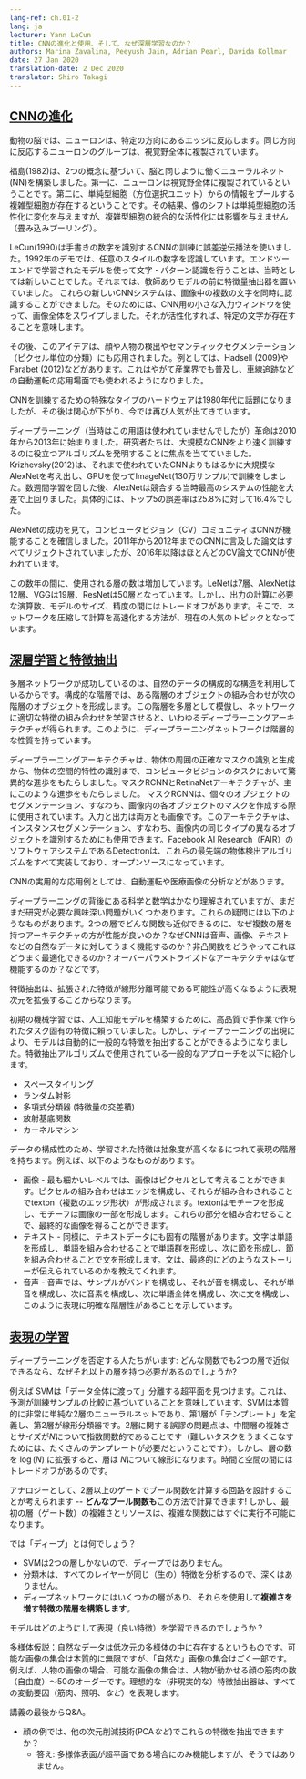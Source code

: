 ```yaml
---
lang-ref: ch.01-2
lang: ja
lecturer: Yann LeCun
title: CNNの進化と使用、そして、なぜ深層学習なのか？
authors: Marina Zavalina, Peeyush Jain, Adrian Pearl, Davida Kollmar
date: 27 Jan 2020
translation-date: 2 Dec 2020
translator: Shiro Takagi
---
```



<!-- ## [Evolution of CNNs](https://www.youtube.com/watch?v=0bMe_vCZo30&t=2965s) -->
## [CNNの進化](https://www.youtube.com/watch?v=0bMe_vCZo30&t=2965s)

<!-- In animal brains, neurons react to edges that are at particular orientations. Groups of neurons that react to the same orientations are replicated over all of the visual field.

Fukushima (1982) built a neural net (NN) that worked the same way as the brain, based on two concepts. First, neurons are replicated across the visual field. Second, there are complex cells that pool the information from simple cells (orientation-selective units). As a result, the shift of the picture will change the activation of simple cells, but will not influence the integrated activation of the complex cell (convolutional pooling).

LeCun (1990) used backprop to train a CNN to recognize handwritten digits. There is a demo from 1992 where the algorithm recognizes the digits of any style. Doing character/pattern recognition using a model that is trained end-to-end was new at that time. Previously, people had used feature extractors with a supervised model on top.

These new CNN systems could recognize multiple characters in the image at the same time. To do it, people used a small input window for a CNN and swiped it over the whole image. If it activated, it meant there was a particular character present.

Later, this idea was applied to faces/people detection and semantic segmentation (pixel-wise classification). Examples include Hadsell (2009) and Farabet (2012). This eventually became popular in industry, used in autonomous driving applications such as lane tracking.

Special types of hardware to train CNN were a hot topic in the 1980s, then the interest dropped, and now it has become popular again.

The deep learning (though the term was not used at that time) revolution started in 2010-2013. Researchers focused on inventing algorithms that could help train large CNNs faster. Krizhevsky (2012) came up with AlexNet, which was a much larger CNN than those used before, and trained it on ImageNet (1.3 million samples) using GPUs. After running for a couple of weeks AlexNet beat the performance of the best competing systems by a large margin -- a 25.8% vs 16.4% top-5 error rate.

After seeing AlexNet's success, the computer vision (CV) community was convinced that CNNs work. While all papers from 2011-2012 that mentioned CNNs had been rejected, since 2016 most accepted CV papers use CNNs.

Over the years, the number of layers used has been increasing: LeNet -- 7, AlexNet -- 12, VGG -- 19, ResNet -- 50. However, there is a trade-off between the number of operations needed to compute the output, the size of the model, and its accuracy. Thus, a popular topic now is how to compress the networks to make the computations faster. -->

動物の脳では、ニューロンは、特定の方向にあるエッジに反応します。同じ方向に反応するニューロンのグループは、視覚野全体に複製されています。

福島(1982)は、2つの概念に基づいて、脳と同じように働くニューラルネット(NN)を構築しました。第一に、ニューロンは視覚野全体に複製されているということです。第二に、単純型細胞（方位選択ユニット）からの情報をプールする複雑型細胞が存在するということです。その結果、像のシフトは単純型細胞の活性化に変化を与えますが、複雑型細胞の統合的な活性化には影響を与えません（畳み込みプーリング）。

LeCun(1990)は手書きの数字を識別するCNNの訓練に誤差逆伝播法を使いました。1992年のデモでは、任意のスタイルの数字を認識しています。エンドツーエンドで学習されたモデルを使って文字・パターン認識を行うことは、当時としては新しいことでした。それまでは、教師ありモデルの前に特徴量抽出器を置いていました。
これらの新しいCNNシステムは、画像中の複数の文字を同時に認識することができました。そのためには、CNN用の小さな入力ウィンドウを使って、画像全体をスワイプしました。それが活性化すれば、特定の文字が存在することを意味します。

その後、このアイデアは、顔や人物の検出やセマンティックセグメンテーション（ピクセル単位の分類）にも応用されました。例としては、Hadsell (2009)やFarabet (2012)などがあります。これはやがて産業界でも普及し、車線追跡などの自動運転の応用場面でも使われるようになりました。

CNNを訓練するための特殊なタイプのハードウェアは1980年代に話題になりましたが、その後は関心が下がり、今では再び人気が出てきています。

ディープラーニング（当時はこの用語は使われていませんでしたが）革命は2010年から2013年に始まりました。研究者たちは、大規模なCNNをより速く訓練するのに役立つアルゴリズムを発明することに焦点を当てていました。Krizhevsky(2012)は、それまで使われていたCNNよりもはるかに大規模なAlexNetを考え出し、GPUを使ってImageNet(130万サンプル)で訓練をしました。数週間学習を回した後、AlexNetは競合する当時最高のシステムの性能を大差で上回りました。具体的には、トップ5の誤差率は25.8%に対して16.4%でした。

AlexNetの成功を見て，コンピュータビジョン（CV）コミュニティはCNNが機能することを確信しました。2011年から2012年までのCNNに言及した論文はすべてリジェクトされていましたが、2016年以降はほとんどのCV論文でCNNが使われています。

この数年の間に、使用される層の数は増加しています。LeNetは7層、AlexNetは12層、VGGは19層、ResNetは50層となっています。しかし、出力の計算に必要な演算数、モデルのサイズ、精度の間にはトレードオフがあります。そこで、ネットワークを圧縮して計算を高速化する方法が、現在の人気のトピックとなっています。


<!-- ## [Deep Learning and Feature Extraction](https://www.youtube.com/watch?v=0bMe_vCZo30&t=3955s) -->

<!-- Multilayer networks are successful because they exploit the compositional structure of natural data. In compositional hierarchy, combinations of objects at one layer in the hierarchy form the objects at the next layer. If we mimic this hierarchy as multiple layers and let the network learn the appropriate combination of features, we get what is called Deep Learning architecture. Thus, Deep Learning networks are hierarchical in nature.

Deep learning architectures have led to an incredible progress in computer vision tasks ranging from identifying and generating accurate masks around the objects to identifying spatial properties of an object. Mask-RCNN and RetinaNet architectures mainly led to this improvement.

Mask RCNNs have found their use in segmenting individual objects, i.e. creating masks for each object in an image. The input and output are both images. The architecture can also be used to do instance segmentation, i.e. identifying different objects of the same type in an image. Detectron, a Facebook AI Research (FAIR) software system, implements all these state-of-the-art object detection algorithms and is open source.

Some of the practical applications of CNNs are powering autonomous driving and analysing medical images.

Although the science and mathematics behind deep learning is fairly understood, there are still some interesting questions that require more research. These questions include: Why do architectures with multiple layers perform better, given that we can approximate any function with two layers? Why do CNNs work well with natural data such as speech, images, and text? How are we able to optimize non-convex functions so well? Why do over-parametrised architectures work?

Feature extraction consists of expanding the representational dimension such that the expanded features are more likely to be linearly separable; data points in higher dimensional space are more likely to be linearly separable due to the increase in the number of possible separating planes.

Earlier machine learning practitioners relied on high quality, hand crafted, and task specific features to build artificial intelligence models, but with the advent of Deep Learning, the models are able to extract the generic features automatically. Some common approaches used in feature extraction algorithms are highlighted below:

- Space tiling
- Random Projections
- Polynomial Classifier (feature cross-products)
- Radial basis functions
- Kernel Machines

Because of the compositional nature of data, learned features have a hierarchy of representations with increasing level of abstractions. For example:

-  Images - At the most granular level, images can be thought of as pixels. Combination of pixels constitute edges which when combined forms textons (multi-edge shapes). Textons form motifs and motifs form parts of the image. By combining these parts together we get the final image.
-  Text - Similarly, there is an inherent hierarchy in textual data. Characters form words, when we combine words together we get word-groups, then clauses, then by combining clauses we get sentences. Sentences finally tell us what story is being conveyed.
-  Speech - In speech, samples compose bands, which compose sounds, which compose phones, then phonemes, then whole words, then sentences, thus showing a clear hierarchy in representation. -->

## [深層学習と特徴抽出](https://www.youtube.com/watch?v=0bMe_vCZo30&t=3955s)

多層ネットワークが成功しているのは、自然のデータの構成的な構造を利用しているからです。構成的な階層では、ある階層のオブジェクトの組み合わせが次の階層のオブジェクトを形成します。この階層を多層として模倣し、ネットワークに適切な特徴の組み合わせを学習させると、いわゆるディープラーニングアーキテクチャが得られます。このように、ディープラーニングネットワークは階層的な性質を持っています。

ディープラーニングアーキテクチャは、物体の周囲の正確なマスクの識別と生成から、物体の空間的特性の識別まで、コンピュータビジョンのタスクにおいて驚異的な進歩をもたらしました。マスクRCNNとRetinaNetアーキテクチャが、主にこのような進歩をもたらしました。
マスクRCNNは、個々のオブジェクトのセグメンテーション、すなわち、画像内の各オブジェクトのマスクを作成する際に使用されています。入力と出力は両方とも画像です。このアーキテクチャは、インスタンスセグメンテーション、すなわち、画像内の同じタイプの異なるオブジェクトを識別するためにも使用できます。Facebook AI Research（FAIR）のソフトウェアシステムであるDetectronは、これらの最先端の物体検出アルゴリズムをすべて実装しており、オープンソースになっています。

CNNの実用的な応用例としては、自動運転や医療画像の分析などがあります。

ディープラーニングの背後にある科学と数学はかなり理解されていますが、まだまだ研究が必要な興味深い問題がいくつかあります。これらの疑問には以下のようなものがあります。2つの層でどんな関数も近似できるのに、なぜ複数の層を持つアーキテクチャの方が性能が良いのか？なぜCNNは音声、画像、テキストなどの自然なデータに対してうまく機能するのか？非凸関数をどうやってこれほどうまく最適化できるのか？オーバーパラメトライズドなアーキテクチャはなぜ機能するのか？などです。

特徴抽出は、拡張された特徴が線形分離可能である可能性が高くなるように表現次元を拡張することからなります。

初期の機械学習では、人工知能モデルを構築するために、高品質で手作業で作られたタスク固有の特徴に頼っていました。しかし、ディープラーニングの出現により、モデルは自動的に一般的な特徴を抽出することができるようになりました。特徴抽出アルゴリズムで使用されている一般的なアプローチを以下に紹介します。

- スペースタイリング
- ランダム射影
- 多項式分類器 (特徴量の交差積)
- 放射基底関数
- カーネルマシン

データの構成性のため、学習された特徴は抽象度が高くなるにつれて表現の階層を持ちます。例えば、以下のようなものがあります。

- 画像 - 最も細かいレベルでは、画像はピクセルとして考えることができます。ピクセルの組み合わせはエッジを構成し、それらが組み合わされることでtexton（複数のエッジ形状）が形成されます。textonはモチーフを形成し、モチーフは画像の一部を形成します。これらの部分を組み合わせることで、最終的な画像を得ることができます。
- テキスト - 同様に、テキストデータにも固有の階層があります。文字は単語を形成し、単語を組み合わせることで単語群を形成し、次に節を形成し、節を組み合わせることで文を形成します。文は、最終的にどのようなストーリーが伝えられているのかを教えてくれます。
- 音声 - 音声では、サンプルがバンドを構成し、それが音を構成し、それが単音を構成し、次に音素を構成し、次に単語全体を構成し、次に文を構成し、このように表現に明確な階層性があることを示しています。

<!-- ## [Learning representations](https://www.youtube.com/watch?v=0bMe_vCZo30&t=4767s)

There are those who dismiss Deep Learning: if we can approximate any function with 2 layers, why have more?

For example: SVMs find a separating hyperplane "in the span of the data", meaning predictions are based on comparisons to training examples. SVMs are essentially a very simplistic 2 layer neural net, where the first layer defines "templates" and the second layer is a linear classifier. The problem with 2 layer fallacy is that the complexity and size of the middle layer is exponential in $N$ (to do well with a difficult task, need LOTS of templates). But if you expand the number of layers to $\log(N)$, the layers become linear in $N$. There is a trade-off between time and space.

An analogy is designing a circuit to compute a boolean function with no more than two layers of gates -- we can compute **any boolean function** this way! But, the complexity and resources of the first layer (number of gates) quickly becomes infeasible for complex functions.

What is "deep"?

- An SVM isn't deep because it only has two layers
- A classification tree isn't deep because every layer analyses the same (raw) features
- A deep network has several layers and uses them to build a **hierarchy of features of increasing complexity**

How can models learn representations (good features)?

Manifold hypothesis: natural data lives in a low-dimensional manifold. Set of possible images is essentially infinite, set of "natural" images is a tiny subset. For example: for an image of a person, the set of possible images is on the order of magnitude of the number of face muscles they can move (degrees of freedom) ~ 50. An ideal (and unrealistic) feature extractor represents all the factors of variation (each of the muscles, lighting, *etc.*).

Q&A from the end of lecture:

- For the face example, could some other dimensionality reduction technique (*i.e.* PCA) extract these features?
  - Answer: would only work if the manifold surface is a hyperplane, which it is not -->

## [表現の学習](https://www.youtube.com/watch?v=0bMe_vCZo30&t=4767s)

ディープラーニングを否定する人たちがいます: どんな関数でも2つの層で近似できるなら、なぜそれ以上の層を持つ必要があるのでしょうか?

例えば SVMは「データ全体に渡って」分離する超平面を見つけます。これは、予測が訓練サンプルの比較に基づいていることを意味しています。SVMは本質的に非常に単純な2層のニューラルネットであり、第1層が「テンプレート」を定義し、第2層が線形分類器です。2層に関する誤謬の問題点は、中間層の複雑さとサイズが$N$について指数関数的であることです（難しいタスクをうまくこなすためには、たくさんのテンプレートが必要だということです）。しかし、層の数を $\log(N)$ に拡張すると、層は $N$について線形になります。時間と空間の間にはトレードオフがあるのです。

アナロジーとして、2層以上のゲートでブール関数を計算する回路を設計することが考えられます -- **どんなブール関数も**この方法で計算できます! しかし、最初の層（ゲート数）の複雑さとリソースは、複雑な関数にはすぐに実行不可能になります。

では「ディープ」とは何でしょう？

- SVMは2つの層しかないので、ディープではありません。
- 分類木は、すべてのレイヤーが同じ（生の）特徴を分析するので、深くはありません。
- ディープネットワークにはいくつかの層があり、それらを使用して**複雑さを増す特徴の階層を構築します**。

モデルはどのようにして表現（良い特徴）を学習できるのでしょうか？

多様体仮説：自然なデータは低次元の多様体の中に存在するというものです。可能な画像の集合は本質的に無限ですが、「自然な」画像の集合はごく一部です。例えば、人物の画像の場合、可能な画像の集合は、人物が動かせる顔の筋肉の数（自由度）〜50のオーダーです。理想的な（非現実的な）特徴抽出器は、すべての変動要因（筋肉、照明、*など*）を表現します。

講義の最後からQ&A。

- 顔の例では、他の次元削減技術(PCA*など*)でこれらの特徴を抽出できますか？
  - 答え: 多様体表面が超平面である場合にのみ機能しますが、そうではありません。
